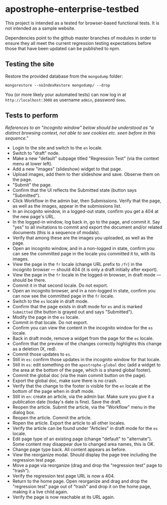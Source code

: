 # apostrophe-enterprise-testbed

This project is intended as a tested for browser-based functional tests. It is not intended as a sample website.

Dependencies point to the github master branches of modules in order to ensure they all meet the current regression testing expectations before those that have been updated can be published to npm.

## Testing the site

Restore the provided database from the `mongodump` folder:

```
mongorestore --noIndexRestore mongodump/ --drop
```

You (or more likely your automated tests) can now log in at `http://localhost:3000` as username `admin`, password `demo`.

## Tests to perform

*References to an "incognito window" below should be understood as "a distinct browsing context, not able to see cookies etc. seen before in this sequence."*

* Login to the site and switch to the `en` locale.
* Switch to "draft" node.
* Make a new "default" subpage titled "Regression Test" (via the context menu at lower left).
* Add a new "images" (slideshow) widget to that page.
* Upload images, add them to ther slideshow and save. Observe them on the page.
* "Submit" the page.
* Confirm that the UI reflects the Submitted state (button says "Submitted").
* Click Workflow in the admin bar, then Submissions. Verify that the page, as well as the images, appear in the submissions list.
* In an incognito window, in a logged-out state, confirm you get a 404 at the new page's URL.
* In the logged-in window, log back in, go to the page, and commit it. Say "yes" to all invitations to commit and export the document and/or related documents (this is a sequence of modals).
* Verify that among these are the images you uploaded, as well as the page.
* Open an incognito window, and in a non-logged in state, confirm you can see the committed page in the locale you committed it to, with its images.
* View the page in the `fr` locale (change URL prefix to `/fr`) in the incognito browser — should 404 (it is only a draft initially after export).
* View the page in the `fr` locale in the logged-in browser, in draft mode — should be there.
* Commit it in that second locale. Do not export.
* Open an incognito browser, and in a non-logged in state, confirm you can now see the committed page in the `fr` locale.
* Switch to the `es` locale in draft mode.
* Confirm that the page exists in draft mode for `es` and is marked `Submitted` (the button is grayed out and says "Submitted").
* Modify the page in the `es` locale.
* Commit in that locale. Do not export.
* Confirm you can view the content in the incognito window for the `es` locale.
* Back in draft mode, remove a widget from the page for the `es` locale.
* Confirm that the preview of the changes correctly highlights this change as a deletion (X, red).
* Commit those updates to `es`.
* Still in `es`: confirm those updates in the incognito window for that locale.
* Still in `es`: edit something on the `apostrophe-global` doc (add a widget to the area at the bottom of the page, which is a shared global footer).
* Commit the global doc (via the main commit button on the page).
* Export the global doc, make sure there is no crash.
* Verify that the change to the footer is visible for the `en` locale at the bottom of the page when in draft mode.
* Still in `en`: create an article, via the admin bar. Make sure you give it a publication date (today's date is fine). Save the draft.
* Reopen the article. Submit the article, via the "Workflow" menu in the dialog box.
* Reopen the article. Commit the article.
* Ropen the article. Export the article to all other locales.
* Verify the article can be found under "Articles" in draft mode for the `es` locale.
* Edit page type of an existing page (change "default" to "alternate"). Some content may disappear due to changed area names, this is OK.
* Change page type back. All content appears as before.
* View the reorganize modal. Should display the page tree including the regression test page.
* Move a page via reorganize (drag and drop the "regression test" page to "trash").
* Verify the regression test page URL is now a 404.
* Return to the home page. Open reorganize and drag and drop the "regression test" page out of "trash" and drop it on the home page, making it a live child again.
* Verify the page is now reachable at its URL again.

